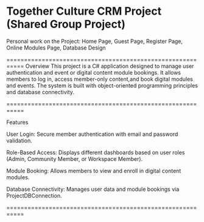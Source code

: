 # Together Culture CRM Project (Shared Group Project)

Personal work on the Project:
Home Page, 
Guest Page, 
Register Page, 
Online Modules Page, 
Database Design

===========================================================
Overview
This project is a C# application designed to manage user authentication and event or digital content module bookings.
It allows members to log in, access member-only content,and book digital modules and events.
The system is built with object-oriented programming principles and database connectivity.

===========================================================

Features

User Login: Secure member authentication with email and password validation.

Role-Based Access: Displays different dashboards based on user roles (Admin, Community Member, or Workspace Member).

Module Booking: Allows members to view and enroll in digital content modules.

Database Connectivity: Manages user data and module bookings via ProjectDBConnection.

===========================================================


